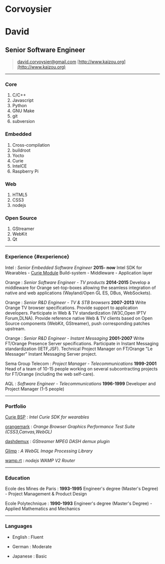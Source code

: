 # Corvoysier
# David
## Senior Software Engineer

> [david.corvoysier@gmail.com](david.corvoysier@gmail.com)
> [http://www.kaizou.org](http://www.kaizou.org)

------

### Core

1. C/C++
1. Javascript
1. Python
1. GNU Make
1. git
1. subversion

### Embedded

1. Cross-compilation
1. buildroot
1. Yocto
1. Curie
1. IntelCE
1. Raspberry Pi

### Web

1. HTML5
1. CSS3
1. nodejs

### Open Source

1. GStreamer
1. WebKit
1. Qt

------

### Experience {#experience}

Intel
: *Senior Embedded Software Engineer*
  __2015- now__
  Intel SDK for Wearables - [Curie Module](http://www.intel.com/content/www/us/en/wearables/wearable-soc.html)
  Build-system - Middleware - Application layer

Orange
: *Senior Software Engineer - TV products*
  __2014-2015__
  Develop a middleware for Orange set-top-boxes allowing the seamless integration of native and web applications (Wayland/Open GL ES, DBus, WebSockets).

Orange
: *Senior R&D Engineer - TV & STB browsers*
  __2007-2013__
  Write Orange TV browser specifications. Provide support to application developers. Participate in Web & TV standardization (W3C,Open IPTV Forum,DLNA). Provide reference native Web & TV clients based on Open Source components (WebKit, GStreamer), push corresponding patches upstream.

Orange
: *Senior R&D Engineer - Instant Messaging*
  __2001-2007__
  Write FT/Orange Presence Server specifications. Participate in Instant Messaging standardization (IETF,JSF). Technical Project Manager on FT/Orange "Le Messager" Instant Messaging Server project.

Sema Group Telecom
: *Project Manager - Telecommunications*
  __1999-2001__
  Head of a team of 10-15 people working on several subcontracting projects for FT/Orange (including the web self-care).

AQL
: *Software Engineer - Telecommunications*
  __1996-1999__
  Developer and Project Manager (1-5 people)

---

### Portfolio

[Curie BSP](https://github.com/01org/curie-bsp)
: *Intel Curie SDK for wearables*

[orangemark](http://orange-opensource.github.io/orangemark/)
: *Orange Browser Graphics Performance Test Suite (CSS3,Canvas,WebGL)*

[dashdemux](https://github.com/Orange-OpenSource/gstdashdemux)
: *GStreamer MPEG DASH demux plugin*
  
[Glimp](https://github.com/Orange-OpenSource/glimp)
: *A WebGL Image Processing Library*

[wamp.rt](https://www.npmjs.org/package/wamp.rt)
: *nodejs WAMP V2 Router*  

---

### Education

Ecole des Mines de Paris
: __1993-1995__
  Engineer's degree (Master's Degree) - Project Management & Product Design

Ecole Polytechnique
: __1990-1993__
  Engineer's degree (Master's Degree) - Applied Mathematics and Mechanics

---

### Languages

* English
  : Fluent

* German
  : Moderate

* Japanese
  : Basic

